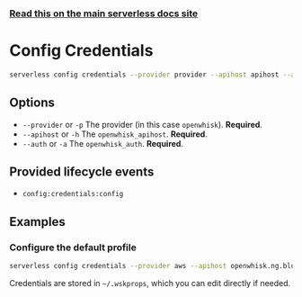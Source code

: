 <!--
title: Serverless Framework Commands - Apache OpenWhisk - Config Credentials
menuText: Config Credentials
menuOrder: 1
description: Configure Serverless credentials
layout: Doc
-->

<!-- DOCS-SITE-LINK:START automatically generated  -->
### [Read this on the main serverless docs site](https://www.serverless.com/framework/docs/providers/aws/cli-reference/config-credentials)
<!-- DOCS-SITE-LINK:END -->

# Config Credentials

```bash
serverless config credentials --provider provider --apihost apihost --auth auth 
```

## Options

- `--provider` or `-p` The provider (in this case `openwhisk`). **Required**.
- `--apihost` or `-h` The `openwhisk_apihost`. **Required**.
- `--auth` or `-a` The `openwhisk_auth`. **Required**.

## Provided lifecycle events

- `config:credentials:config`

## Examples

### Configure the default profile

```bash
serverless config credentials --provider aws --apihost openwhisk.ng.bluemix.net --auth username:password
```

Credentials are stored in `~/.wskprops`, which you can edit directly if needed.
